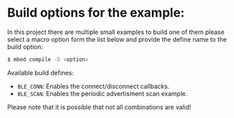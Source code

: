# Build options for the example:

In this project there are multiple small examples to build one of them
please select a macro option form the list below and provide the define
name to the build option:

```sh
$ mbed compile -D <option>
```

Available build defines:

* `BLE_CONN`: Enables the connect/disconnect callbacks.
* `BLE_SCAN`: Enables the periodic advertisment scan example.


Please note that it is possible that not all combinations are valid!

